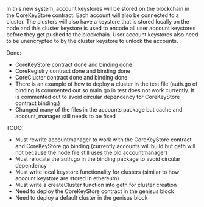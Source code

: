 In this new system, account keystores will be stored on the blockchain in the CoreKeyStore contract. Each account will also
be connected to a cluster. The clusters will also have a keystore that is stored locally on the node and this cluster keystore
is used to encode all user account keystores before they get pushed to the blockchain. User account keystores also need to be unencrypted to by the cluster keystore to unlock the accounts.

Done:
- CoreKeyStore contract done and binding done
- CoreRegistry contract done and binding done
- CoreCluster contract done and binding done
- There is an example of how to deploy a cluster in the test file (auth.go of binding is commented out so main.go in test does
  not work currently. It is commented out to avoid circular dependency for CoreKeyStore contract binding.)
- Changed many of the files in the accounts package but cache and account_manager still needs to be fixed

TODO:
- Must rewrite accountmanager to work with the CoreKeyStore contract and CoreKeyStore.go binding
  (currently accounts will build but geth will not because the node file still uses the old accountmanager)
- Must relocate the auth.go in the binding package to avoid circular dependency
- Must write local keystore functionality for clusters (similar to how account keystore are stored in ethereum)
- Must write a createCluster function into geth for cluster creation
- Need to deploy the CoreKeyStore contract in the genisus block
- Need to deploy a default cluster in the genisus block
